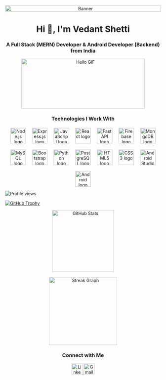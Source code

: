 <div align="center" style="display: flex; flex-wrap: wrap; gap: 20px; justify-content: center; margin-top: 20px;">
  <img src="https://mir-s3-cdn-cf.behance.net/project_modules/max_1200/79731568097599.5b50bca477735.jpg" alt="Banner" style="width:100%;">
</div>

<h1 align="center">Hi 👋, I'm Vedant Shetti</h1>
<h3 align="center">A Full Stack (MERN) Developer & Android Developer (Backend) from India</h3>

<div align="center">
  <img
    src="https://i.pinimg.com/originals/a5/08/0d/a5080d051bc207b2b13200a1892b3c10.gif"
    alt="Hello GIF"
    style="width: 100%; max-width: 400px; height: 161px;"
  />
</div>

<div align="center">
  <h3>Technologies I Work With</h3>
  <div align="center" style="display: flex; flex-wrap: wrap; gap: 20px; justify-content: center; margin-top: 20px;">
    <img src="https://cdn.jsdelivr.net/gh/devicons/devicon/icons/nodejs/nodejs-original-wordmark.svg" alt="Node.js logo" style="height: 50px; width: auto; transition: transform 0.3s ease;" onmouseover="this.style.transform='scale(1.1)'" onmouseout="this.style.transform='scale(1)'"/>
    <img src="https://cdn.jsdelivr.net/gh/devicons/devicon/icons/express/express-original-wordmark.svg" alt="Express.js logo" style="height: 50px; width: auto; transition: transform 0.3s ease;" onmouseover="this.style.transform='scale(1.1)'" onmouseout="this.style.transform='scale(1)'"/>
    <img src="https://cdn.jsdelivr.net/gh/devicons/devicon/icons/javascript/javascript-original.svg" alt="JavaScript logo" style="height: 50px; width: auto; transition: transform 0.3s ease;" onmouseover="this.style.transform='scale(1.1)'" onmouseout="this.style.transform='scale(1)'"/>
    <img src="https://cdn.jsdelivr.net/gh/devicons/devicon/icons/react/react-original-wordmark.svg" alt="React logo" style="height: 50px; width: auto; transition: transform 0.3s ease;" onmouseover="this.style.transform='scale(1.1)'" onmouseout="this.style.transform='scale(1)'"/>
    <img src="https://simpleicons.org/icons/fastapi.svg" alt="FastAPI logo" style="height: 50px; width: auto; transition: transform 0.3s ease;" onmouseover="this.style.transform='scale(1.1)'" onmouseout="this.style.transform='scale(1)'"/>
    <img src="https://cdn.jsdelivr.net/gh/devicons/devicon/icons/firebase/firebase-plain-wordmark.svg" alt="Firebase logo" style="height: 50px; width: auto; transition: transform 0.3s ease;" onmouseover="this.style.transform='scale(1.1)'" onmouseout="this.style.transform='scale(1)'"/>
    <img src="https://cdn.jsdelivr.net/gh/devicons/devicon/icons/mongodb/mongodb-original-wordmark.svg" alt="MongoDB logo" style="height: 50px; width: auto; transition: transform 0.3s ease;" onmouseover="this.style.transform='scale(1.1)'" onmouseout="this.style.transform='scale(1)'"/>
    <img src="https://cdn.jsdelivr.net/gh/devicons/devicon/icons/mysql/mysql-original-wordmark.svg" alt="MySQL logo" style="height: 50px; width: auto; transition: transform 0.3s ease;" onmouseover="this.style.transform='scale(1.1)'" onmouseout="this.style.transform='scale(1)'"/>
    <img src="https://cdn.jsdelivr.net/gh/devicons/devicon/icons/bootstrap/bootstrap-plain-wordmark.svg" alt="Bootstrap logo" style="height: 50px; width: auto; transition: transform 0.3s ease;" onmouseover="this.style.transform='scale(1.1)'" onmouseout="this.style.transform='scale(1)'"/>
    <img src="https://cdn.jsdelivr.net/gh/devicons/devicon/icons/python/python-original.svg" alt="Python logo" style="height: 50px; width: auto; transition: transform 0.3s ease;" onmouseover="this.style.transform='scale(1.1)'" onmouseout="this.style.transform='scale(1)'"/>
    <img src="https://cdn.jsdelivr.net/gh/devicons/devicon/icons/postgresql/postgresql-original.svg" alt="PostgreSQL logo" style="height: 50px; width: auto; transition: transform 0.3s ease;" onmouseover="this.style.transform='scale(1.1)'" onmouseout="this.style.transform='scale(1)'"/>
    <img src="https://cdn.jsdelivr.net/gh/devicons/devicon/icons/html5/html5-original.svg" alt="HTML5 logo" style="height: 50px; width: auto; transition: transform 0.3s ease;" onmouseover="this.style.transform='scale(1.1)'" onmouseout="this.style.transform='scale(1)'"/>
    <img src="https://cdn.jsdelivr.net/gh/devicons/devicon/icons/css3/css3-original.svg" alt="CSS3 logo" style="height: 50px; width: auto; transition: transform 0.3s ease;" onmouseover="this.style.transform='scale(1.1)'" onmouseout="this.style.transform='scale(1)'"/>
    <img src="https://cdn.jsdelivr.net/gh/devicons/devicon/icons/androidstudio/androidstudio-original.svg" alt="Android Studio logo" style="height: 50px; width: auto; transition: transform 0.3s ease;" onmouseover="this.style.transform='scale(1.1)'" onmouseout="this.style.transform='scale(1)'"/>
    <img src="https://cdn.jsdelivr.net/gh/devicons/devicon/icons/android/android-original.svg" alt="Android logo" style="height: 50px; width: auto; transition: transform 0.3s ease;" onmouseover="this.style.transform='scale(1.1)'" onmouseout="this.style.transform='scale(1)'"/>
  </div>
</div>

<p align="left">
  <img src="https://komarev.com/ghpvc/?username=vedantshetti&label=Profile%20views&color=0e75b6&style=flat" alt="Profile views" />
</p>

<p align="left">
  <a href="https://github.com/ryo-ma/github-profile-trophy">
      <img src="https://github-profile-trophy.vercel.app/?username=vedantshetti" alt="GitHub Trophy" />
  </a>
</p>

<div align="center">
  <img  src="https://github-readme-stats.vercel.app/api?username=vedantshetti&hide_title=false&hide_rank=false&show_icons=true&include_all_commits=true&count_private=true&disable_animations=false&theme=dracula&locale=en&hide_border=false%22%20height=%22200%22%20alt=%22GitHub%20Stats" height="200" alt="GitHub Stats"  />
  <br>
  <br>
  <img src="https://streak-stats.demolab.com/?user=vedantshetti&locale=en&mode=daily&theme=dark&hide_border=false&border_radius=5&order=3" height="220" alt="Streak Graph"  />
</div>

<div align="center">
  <h3>Connect with Me</h3>
  <a href="https://linkedin.com/in/vedant-shetti-50142a259/" target="_blank">
    <img src="https://img.shields.io/static/v1?message=LinkedIn&logo=linkedin&label=&color=0077B5&logoColor=white&labelColor=&style=for-the-badge" height="35" alt="LinkedIn Logo" />
  </a>
  <a href="mailto:vedantshetti123456@gmail.com" target="_blank">
    <img src="https://img.shields.io/static/v1?message=Gmail&logo=gmail&label=&color=D14836&logoColor=white&labelColor=&style=for-the-badge" height="35" alt="Gmail Logo" />
  </a>
</div>
